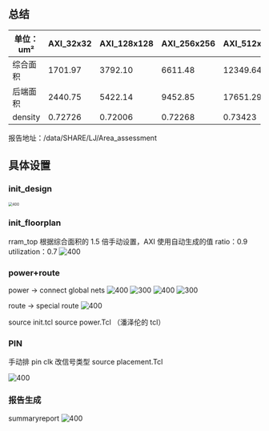 ## 总结

| 单位：um² | AXI_32x32 | AXI_128x128 | AXI_256x256 | AXI_512x512 | rram_top  |
| --------- | --------- | ----------- | ----------- | ----------- | --------- |
| 综合面积  | 1701.97   | 3792.10     | 6611.48     | 12349.64    | 97073.40  |
| 后端面积  | 2440.75   | 5422.14     | 9452.85     | 17651.29    | 138021.20 |
| density  |0.72726 |     0.72006         | 0.72268           | 0.73423            |   0.80775        |

报告地址：/data/SHARE/LJ/Area_assessment

## 具体设置

### init_design

<img src="https://raw.githubusercontent.com/acdefg/cdn/main/obsidian/20230920145143.png" alt="400" style="zoom: 50%;" />

### init_floorplan
rram_top 根据综合面积的 1.5 倍手动设置，AXI 使用自动生成的值
ratio：0.9 utilization：0.7
![400](https://raw.githubusercontent.com/acdefg/cdn/main/obsidian/20230920145211.png)

### power+route
power -> connect global nets
![400](https://raw.githubusercontent.com/acdefg/cdn/main/obsidian/20230920145551.png)
![300](https://raw.githubusercontent.com/acdefg/cdn/main/obsidian/20230920145748.png)
![400](https://raw.githubusercontent.com/acdefg/cdn/main/obsidian/20230920145952.png)
![300](https://raw.githubusercontent.com/acdefg/cdn/main/obsidian/20230920150051.png)

route -> special route
![400](https://raw.githubusercontent.com/acdefg/cdn/main/obsidian/20230920150103.png)

source init.tcl
source power.Tcl
（潘泽伦的 tcl）
### PIN
手动排 pin
clk 改信号类型
source placement.Tcl

![400](https://raw.githubusercontent.com/acdefg/cdn/main/obsidian/20230920151510.png)

### 报告生成
summaryreport
![400](https://raw.githubusercontent.com/acdefg/cdn/main/obsidian/20230920151809.png)



